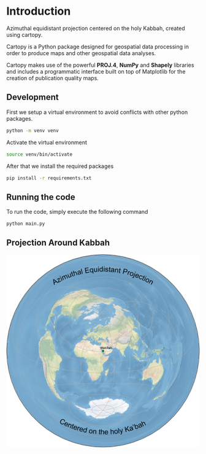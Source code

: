 # Introduction

Azimuthal equidistant projection centered on the holy Kabbah, created using cartopy.

Cartopy is a Python package designed for geospatial data processing in order to produce maps and
other geospatial data analyses.

Cartopy makes use of the powerful **PROJ.4**, **NumPy** and **Shapely** libraries and includes a
programmatic interface built on top of Matplotlib for the creation of publication quality maps.

## Development

First we setup a virtual environment to avoid conflicts with other python packages.

```bash
python -m venv venv
```

Activate the virtual environment

```bash
source venv/bin/activate
```

After that we install the required packages

```bash
pip install -r requirements.txt
```

## Running the code

To run the code, simply execute the following command

```bash
python main.py
```

## Projection Around Kabbah

![projection](projection.png)
